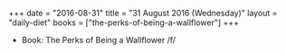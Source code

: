 +++
date = "2016-08-31"
title = "31 August 2016 (Wednesday)"
layout = "daily-diet"
books = ["the-perks-of-being-a-wallflower"]
+++


* Book: The Perks of Being a Wallflower /f/

